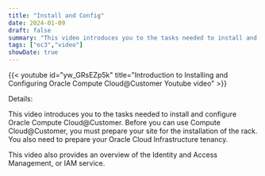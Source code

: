 ```yaml
---
title: "Install and Config"
date: 2024-01-09
draft: false
summary: "This video introduces you to the tasks needed to install and configure Oracle Compute Cloud@Customer."
tags: ["oc3","video"]
showDate: true
---
```


{{< youtube id="yw_GRsEZp5k" title="Introduction to Installing and Configuring Oracle Compute Cloud@Customer Youtube video" >}}

Details:

This video introduces you to the tasks needed to install and configure Oracle Compute Cloud@Customer. Before you can use Compute Cloud@Customer, you must prepare your site for the installation of the rack. You also need to prepare your Oracle Cloud Infrastructure tenancy.

This video also provides an overview of the Identity and Access Management, or IAM service.